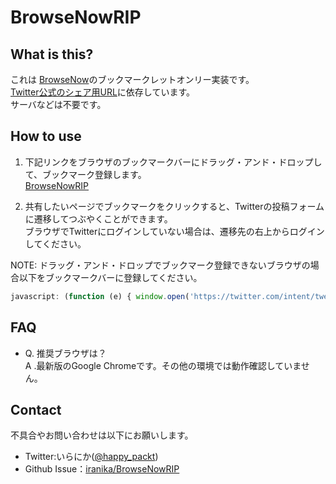 # BrowseNowRIP

## What is this?

これは [BrowseNow](https://github.com/kamaboko123/BrowseNow)のブックマークレットオンリー実装です。  
[Twitter公式のシェア用URL](https://twitter.com/intent/tweet)に依存しています。  
サーバなどは不要です。  

## How to use

1. 下記リンクをブラウザのブックマークバーにドラッグ・アンド・ドロップして、ブックマーク登録します。  
<a href="javascript: (function (e) { window.open('https://twitter.com/intent/tweet?' + 'hashtags=BrowseNowRIP&text=' + e(document.title) + '(' + e(location.href) + ')', null, 'width=520,height=500'); })(encodeURIComponent);">BrowseNowRIP</a>  

1. 共有したいページでブックマークをクリックすると、Twitterの投稿フォームに遷移してつぶやくことができます。  
ブラウザでTwitterにログインしていない場合は、遷移先の右上からログインしてください。  

NOTE: ドラッグ・アンド・ドロップでブックマーク登録できないブラウザの場合以下をブックマークバーに登録してください。

``` js
javascript: (function (e) { window.open('https://twitter.com/intent/tweet?' + 'hashtags=BrowseNowRIP&text=' + e(document.title) + '(' + e(location.href) + ')', null, 'width=520,height=500'); })(encodeURIComponent);
```

## FAQ

* Q. 推奨ブラウザは？  
A .最新版のGoogle Chromeです。その他の環境では動作確認していません。

## Contact

不具合やお問い合わせは以下にお願いします。

* Twitter:いらにか([@happy_packt](https://twitter.com/happy_packet))
* Github Issue：[iranika/BrowseNowRIP](https://github.com/iranika/BrowseNowRIP/issues)
